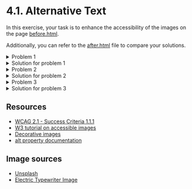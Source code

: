 # 4.1. Alternative Text

In this exercise, your task is to enhance the accessibility of the images on the page [before.html](./before.html).

Additionally, you can refer to the [after.html](after.html) file to compare your solutions.

<details>
<summary>Problem 1</summary>

The first issue is that important images in the article are missing alternative text.

</details>
<details>
<summary>Solution for problem 1</summary>
To resolve this, add alternative text to the significant images in the content. For example:

```html
...
<img
  src="./assets/electric-typewriter.jpg"
  alt="An electric typewriter with a cleaner design compared to mechanical ones"
/>
...
<img
  src="./assets/old-keyboard.jpg"
  alt="A vintage computer keyboard connected to an early PC"
/>
...<b>test</b>
<img
  src="./assets/ergonomic-keyboard.jpg"
  alt="A modern ergonomic split keyboard"
/>
...
```

</details>

<details>
<summary>Problem 2</summary>

The images in the `Buy Your Next Keyboard` section do not require alternative text. They can be considered as [decorative images](https://www.w3.org/WAI/tutorials/images/decorative/), because they illustrate the products mentioned in the adjacent headers.

</details>
<details>
<summary>Solution for problem 2</summary>
For decorative images, use `alt=""` so that screen readers will ignore them. For example:

```html
...
<img src="./assets/ergonomic-keyboard.jpg" alt="" />
...
<img src="./assets/gaming-keyboard.jpg" alt="" />
...
<img src="./assets/wireless.jpg" alt="" />
...
```

</details>

<details>
<summary>Problem 3</summary>

The alternative text for the typewriter image is too long, which may overwhelm users of screen readers.

</details>
<details>
<summary>Solution for problem 3</summary>
Provide a more concise alternative text for the image. For instance:

```html
...
<img
  src="./assets/typewriter.jpg"
  alt="An old mechanical typewriter with round keys and levers"
/>
...
```

</details>

## Resources

- [WCAG 2.1 - Success Criteria 1.1.1](https://www.w3.org/WAI/WCAG21/Understanding/non-text-content.html)
- [W3 tutorial on accessible images](https://www.w3.org/WAI/tutorials/images/)
- [Decorative images](https://www.w3.org/WAI/tutorials/images/decorative/)
- [alt property documentation](https://developer.mozilla.org/en-US/docs/Web/API/HTMLImageElement/alt)

## Image sources

- [Unsplash](https://unsplash.com/)
- [Electric Typewriter Image](<https://commons.wikimedia.org/wiki/File:IBM_Model_A_typewriter_(1).jpg/>)
